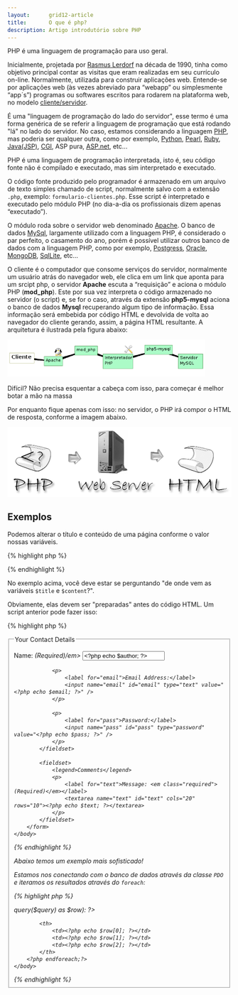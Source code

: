 ```yaml
---
layout:      grid12-article
title:       O que é php?
description: Artigo introdutório sobre PHP
---
```


PHP é uma linguagem de programação para uso geral.

Inicialmente, projetada por [Rasmus Lerdorf](http://pt.wikipedia.org/wiki/Rasmus_Lerdorf "link-externo") na década de 
1990, tinha como objetivo principal contar as visitas que eram realizadas em seu currículo on-line. Normalmente, utilizada
para construir aplicações web. Entende-se por aplicações web (às vezes abreviado para “webapp” ou simplesmente “app´s”)
programas ou softwares escritos para rodarem na plataforma web, no modelo 
[cliente/servidor](https://www.google.com.br/search?q=cliente/servidor&num=100&client=ubuntu&hs=i0C&channel=fs&tbm=isch&tbo=u&source=univ&sa=X&ei=UY0xVM6QOMr9yQSN1IC4Cw&ved=0CCkQsAQ&biw=1366&bih=570 "link-externo").

É uma "linguagem de programação do lado do servidor", esse termo é uma forma genérica de se referir a linguagem de 
programação que está rodando "lá" no lado do servidor. No caso, estamos considerando a linguagem 
[PHP](http://php.net/manual/pt_BR/index.php "link-externo"), mas poderia ser qualquer outra, como por exemplo, 
[Python](https://www.python.org/ "link-externo"), 
[Pearl](http://perl.org.br/ "link-externo"), 
[Ruby](http://rubyonrails.org/ "link-externo"), 
[Java(JSP)](http://www.oracle.com/br/technologies/java/overview/index.html "link-externo"), 
[CGI](http://en.wikipedia.org/wiki/Common_Gateway_Interface "link-externo"), 
ASP pura, 
[ASP.net](http://msdn.microsoft.com/en-us/library/ms524929%28v=vs.90%29.aspx "link-externo"), etc...

PHP é uma linguagem de programação interpretada, isto é, seu código fonte não é compilado e executado, mas sim 
interpretado e executado. 

O código fonte produzido pelo programador é armazenado em um arquivo de texto simples chamado 
de script, normalmente salvo com a extensão `.php`, exemplo: `formulario-clientes.php`. Esse script é interpretado e 
executado pelo módulo PHP (no dia-a-dia os profissionais dizem apenas “executado”). 

O módulo roda sobre o servidor web denominado [Apache](http://www.apache.org/ "link-externo"). O banco de dados 
[MySql](http://www.mysql.com/ "link-externo"),  largamente utilizado com a linguagem PHP, é considerado o par perfeito, 
o casamento do ano, porém é possível utilizar outros banco de dados com a linguagem PHP, como por exemplo, 
[Postgress](http://www.postgresql.org/ "link-externo"), 
[Oracle](http://www.oracle.com/br/products/database/overview/index. "link-externo"),
[MongoDB](http://www.mongodb.org/ "link-externo"),
[SqlLite](http://www.sqlite.org/ "link-externo"), etc...

O cliente é o computador que consome serviços do servidor, normalmente um
usuário atrás do navegador web, ele clica em um link que aponta para um srcipt php, o servidor __Apache__ escuta a 
“requisição” e aciona o módulo PHP (__mod_php__). Este por sua vez interpreta o código armazenado no servidor (o script)
e, se for o caso, através da extensão __php5-mysql__ aciona o banco de dados __Mysql__ recuperando algum tipo de informação.
Essa informação será embebida por código HTML e devolvida de volta ao navegador do cliente gerando, assim, a página HTML
resultante. A arquitetura é ilustrada pela figura abaixo:

![Imagem ilustrando o funcionamento do PHP](morimoto-apache1.png "Esquema da arquitetura na qual, comumente, é executado os script em PHP.")

Difícil? Não precisa esquentar a cabeça com isso, para começar é melhor botar a mão na massa

Por enquanto fique apenas com isso: no servidor, o PHP irá compor o HTML de resposta, conforme a imagem abaixo.

![Imagem ilustrando de uma forma mais simples o funcionamento do php](php-architect.gif)




Exemplos
---

Podemos alterar o título e conteúdo de uma página conforme o valor nossas variáveis.

{% highlight php %}
<?php
/**
 * Este arquivo parece ser um HTML mas na verdade é um script php
 * seu nome é "nossa-view.php"
 */
?>
<html>
    <head>
        <title><?php echo $title?></title>
    </head>
    <body>
        <?php echo $content?>
    </body>
</html>
{% endhighlight %}

No exemplo acima, você deve estar se perguntando "de onde vem as variáveis `$title` e `$content`?".

Obviamente, elas devem ser "preparadas" antes do código HTML. Um script anterior pode fazer isso: 

{% highlight php %}
<?php
$title   = "Um título qualquer";
$content = "o conteúdo de nossa página HTML";

require "nossa-view.php";
{% endhighlight %}

Outro exemplo seria o carregamento de um [formulário web](/html-css/formularios-web) com valores vindos do banco de dados,
veja o código:


{% highlight php %}
<?php
/**
 * Aqui teríamos algum código para
 * recuperar de uma fonte de dados
 * as informações do formulário.
 *
 * Utilizaremos o código abaixo, apenas como fins ilustrativo,
 * imaginando que ele vem de alguma fonte.
 */
$author = "Tom Jobim";
$email  = "tom@jobim.com";
$pass   = "1234";
$text   = "algum texto";

?>
<!DOCTYPE html PUBLIC "-//W3C//DTD XHTML 1.0 Strict//EN" "http://www.w3.org/TR/xhtml1/DTD/xhtml1-strict.dtd">
<html xmlns="http://www.w3.org/1999/xhtml">
    <head>
        <meta http-equiv="Content-Type" content="text/html; charset=utf-8" />
        <title>Simple Form</title>
    </head>
    <body>
        <form id="comments_form" action="#" method="post">
            <fieldset>
                <legend>Your Contact Details</legend>
                <p>
                    <label for="author">Name: <em class="required">(Required)/em></label>
                    <input name="author" id="author" type="text" value="<?php echo $author; ?>" />
                </p>

                <p>
                    <label for="email">Email Address:</label>
                    <input name="email" id="email" type="text" value="<?php echo $email; ?>" />
                </p>

                <p>
                    <label for="pass">Password:</label>
                    <input name="pass" id="pass" type="password" value="<?php echo $pass; ?>" />
                </p>
            </fieldset>

            <fieldset>
                <legend>Comments</legend>
                <p>
                    <label for="text">Message: <em class="required">(Required)</em></label>
                    <textarea name="text" id="text" cols="20" rows="10"><?php echo $text; ?></textarea>
                </p>
            </fieldset>
        </form>
    </body>
</html>
{% endhighlight %}

Abaixo temos um exemplo mais sofisticado! 

Estamos nos conectando com o banco de dados através da classe `PDO` e iteramos os resultados através do `foreach`:

{% highlight php %}
<?php

// Dados de conexão
$host = "yourHost";
$user = "yourUser";
$pass = "yourPass";
$db   = "yourDB";

// Efetuando a conexão
$dbh   = new PDO("pgsql:host=$host;port=5432;dbname=$db;user=$user;password=$pass");

// Sua consulta SQL
$query = "SELECT * FROM sua-tabela";

/**
 * Aqui começa nossa visão (view)
 */
<!DOCTYPE html PUBLIC "-//W3C//DTD XHTML 1.0 Strict//EN" "http://www.w3.org/TR/xhtml1/DTD/xhtml1-strict.dtd">
<html xmlns="http://www.w3.org/1999/xhtml">
    <head>
        <meta http-equiv="Content-Type" content="text/html; charset=utf-8" />
        <title></title>
    </head>
    <body>
        <?php foreach ($dbh->query($query) as $row): ?>
            <th>
                <td><?php echo $row[0]; ?></td>
                <td><?php echo $row[1]; ?></td>
                <td><?php echo $row[2]; ?></td>
            </th>
        <?php endforeach;?>
    </body>
</html>
{% endhighlight %}
